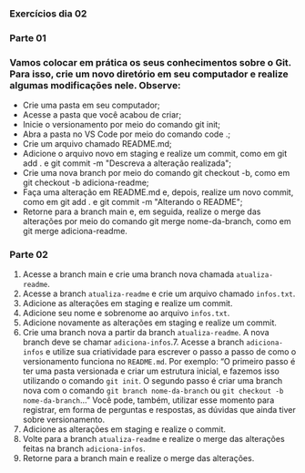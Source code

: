 ### Exercícios dia 02

### Parte 01

### Vamos colocar em prática os seus conhecimentos sobre o Git. Para isso, crie um novo diretório em seu computador e realize algumas modificações nele. Observe:

- Crie uma pasta em seu computador;
- Acesse a pasta que você acabou de criar;
- Inicie o versionamento por meio do comando git init;
- Abra a pasta no VS Code por meio do comando code .;
- Crie um arquivo chamado README.md;
- Adicione o arquivo novo em staging e realize um commit, como em git add . e git commit -m "Descreva a alteração realizada";
- Crie uma nova branch por meio do comando git checkout -b, como em git checkout -b adiciona-readme;
- Faça uma alteração em README.md e, depois, realize um novo commit, como em git add . e git commit -m "Alterando o README";
- Retorne para a branch main e, em seguida, realize o merge das alterações por meio do comando git merge nome-da-branch, como em git merge adiciona-readme.

### Parte 02

1. Acesse a branch main e crie uma branch nova chamada `atualiza-readme`.
2. Acesse a branch `atualiza-readme` e crie um arquivo chamado `infos.txt`.
3. Adicione as alterações em staging e realize um commit.
4. Adicione seu nome e sobrenome ao arquivo `infos.txt`.
5. Adicione novamente as alterações em staging e realize um commit.
6. Crie uma branch nova a partir da branch `atualiza-readme`. A nova branch deve se chamar `adiciona-infos`.7. Acesse a branch `adiciona-infos` e utilize sua criatividade para escrever o passo a passo de como o versionamento funciona no `README.md`. Por exemplo: “O primeiro passo é ter uma pasta versionada e criar um estrutura inicial, e fazemos isso utilizando o comando `git init`. O segundo passo é criar uma branch nova com o comando `git branch nome-da-branch` ou `git checkout -b nome-da-branch`…” Você pode, também, utilizar esse momento para registrar, em forma de perguntas e respostas, as dúvidas que ainda tiver sobre versionamento.
8. Adicione as alterações em staging e realize o commit.
9. Volte para a branch `atualiza-readme` e realize o merge das alterações feitas na branch `adiciona-infos`.
10. Retorne para a branch main e realize o merge das alterações.